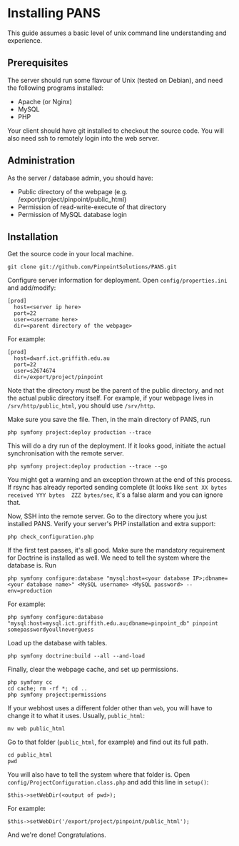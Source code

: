Installing PANS
===============
This guide assumes a basic level of unix command line understanding and experience.

Prerequisites
-------------
The server should run some flavour of Unix (tested on Debian), and need the following programs installed:

 * Apache (or Nginx)
 * MySQL
 * PHP

Your client should have git installed to checkout the source code.  You will also need ssh to remotely login into the web server.

Administration
--------------
As the server / database admin, you should have:

 * Public directory of the webpage (e.g. /export/project/pinpoint/public_html)
 * Permission of read-write-execute of that directory
 * Permission of MySQL database login

Installation
------------
Get the source code in your local machine.

    git clone git://github.com/PinpointSolutions/PANS.git

Configure server information for deployment.  Open `config/properties.ini` and add/modify:

    [prod]
      host=<server ip here>
      port=22
      user=<username here>
      dir=<parent directory of the webpage>

For example:

    [prod]
      host=dwarf.ict.griffith.edu.au
      port=22
      user=s2674674
      dir=/export/project/pinpoint

Note that the directory must be the parent of the public directory, and not the actual public directory itself.  For example, if your webpage lives in `/srv/http/public_html`, you should use `/srv/http`.

Make sure you save the file.  Then, in the main directory of PANS, run

    php symfony project:deploy production --trace

This will do a dry run of the deployment.  If it looks good, initiate the actual synchronisation with the remote server.

    php symfony project:deploy production --trace --go

You might get a warning and an exception thrown at the end of this process.  If rsync has already reported sending complete (it looks like `sent XX bytes  received YYY bytes  ZZZ bytes/sec`, it's a false alarm and you can ignore that.

Now, SSH into the remote server.  Go to the directory where you just installed PANS.  Verify your server's PHP installation and extra support:

    php check_configuration.php

If the first test passes, it's all good. Make sure the mandatory requirement for Doctrine is installed as well.  We need to tell the system where the database is.  Run

    php symfony configure:database "mysql:host=<your database IP>;dbname=<your database name>" <MySQL username> <MySQL password> --env=production

For example:

    php symfony configure:database "mysql:host=mysql.ict.griffith.edu.au;dbname=pinpoint_db" pinpoint somepasswordyoullneverguess

Load up the database with tables.

    php symfony doctrine:build --all --and-load

Finally, clear the webpage cache, and set up permissions.

    php symfony cc
    cd cache; rm -rf *; cd ..
    php symfony project:permissions

If your webhost uses a different folder other than `web`, you will have to change it to what it uses.  Usually, `public_html`:

    mv web public_html

Go to that folder (`public_html`, for example) and find out its full path.

    cd public_html
    pwd

You will also have to tell the system where that folder is.  Open `config/ProjectConfiguration.class.php` and add this line in `setup()`:

    $this->setWebDir(<output of pwd>);

For example:

    $this->setWebDir('/export/project/pinpoint/public_html');

And we're done!  Congratulations. 
